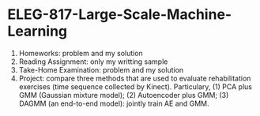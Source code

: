 # ELEG-817-Large-Scale-Machine-Learning

1. Homeworks: problem and my solution
2. Reading Assignment: only my writting sample
3. Take-Home Examination: problem and my solution
4. Project: compare three methods that are used to evaluate rehabilitation exercises (time sequence collected by Kinect). Particulary, (1) PCA plus GMM (Gaussian mixture model); (2) Autoencoder plus GMM; (3) DAGMM (an end-to-end model): jointly train AE and GMM.

